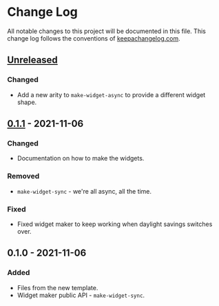# Change Log
All notable changes to this project will be documented in this file. This change log follows the conventions of [keepachangelog.com](http://keepachangelog.com/).

## [Unreleased]
### Changed
- Add a new arity to `make-widget-async` to provide a different widget shape.

## [0.1.1] - 2021-11-06
### Changed
- Documentation on how to make the widgets.

### Removed
- `make-widget-sync` - we're all async, all the time.

### Fixed
- Fixed widget maker to keep working when daylight savings switches over.

## 0.1.0 - 2021-11-06
### Added
- Files from the new template.
- Widget maker public API - `make-widget-sync`.

[Unreleased]: https://github.com/cjsauer/joinery/compare/0.1.1...HEAD
[0.1.1]: https://github.com/cjsauer/joinery/compare/0.1.0...0.1.1

